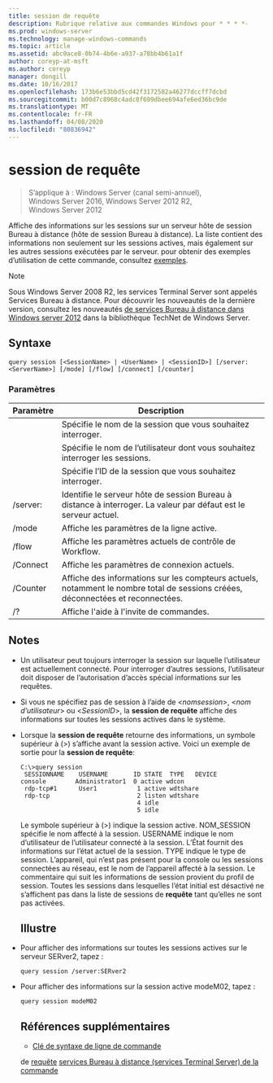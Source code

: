 ```yaml
---
title: session de requête
description: Rubrique relative aux commandes Windows pour * * * *-
ms.prod: windows-server
ms.technology: manage-windows-commands
ms.topic: article
ms.assetid: abc0ace8-0b74-4b6e-a937-a78bb4b61a1f
author: coreyp-at-msft
ms.author: coreyp
manager: dongill
ms.date: 10/16/2017
ms.openlocfilehash: 173b6e53bbd5cd42f3172582a46277dccff7dcbd
ms.sourcegitcommit: b00d7c8968c4adc8f699dbee694afe6ed36bc9de
ms.translationtype: MT
ms.contentlocale: fr-FR
ms.lasthandoff: 04/08/2020
ms.locfileid: "80836942"
---
```

# <a name="query-session"></a>session de requête

>S’applique à : Windows Server (canal semi-annuel), Windows Server 2016, Windows Server 2012 R2, Windows Server 2012

Affiche des informations sur les sessions sur un serveur hôte de session Bureau à distance (hôte de session Bureau à distance).
La liste contient des informations non seulement sur les sessions actives, mais également sur les autres sessions exécutées par le serveur.
pour obtenir des exemples d’utilisation de cette commande, consultez [exemples](#BKMK_examples).
> [!NOTE]
> Sous Windows Server 2008 R2, les services Terminal Server sont appelés Services Bureau à distance. Pour découvrir les nouveautés de la dernière version, consultez les nouveautés [de services Bureau à distance dans Windows server 2012](https://technet.microsoft.com/library/hh831527) dans la bibliothèque TechNet de Windows Server.
> ## <a name="syntax"></a>Syntaxe
> ```
> query session [<SessionName> | <UserName> | <SessionID>] [/server:<ServerName>] [/mode] [/flow] [/connect] [/counter]
> ```
> ### <a name="parameters"></a>Paramètres
> 
> |      Paramètre       |                                                      Description                                                      |
> |----------------------|-----------------------------------------------------------------------------------------------------------------------|
> |    <SessionName>     |                               Spécifie le nom de la session que vous souhaitez interroger.                               |
> |      <UserName>      |                           Spécifie le nom de l’utilisateur dont vous souhaitez interroger les sessions.                            |
> |     <SessionID>      |                                Spécifie l’ID de la session que vous souhaitez interroger.                                |
> | /server:<ServerName> |                  Identifie le serveur hôte de session Bureau à distance à interroger. La valeur par défaut est le serveur actuel.                   |
> |        /mode         |                                            Affiche les paramètres de la ligne active.                                            |
> |        /flow         |                                        Affiche les paramètres actuels de contrôle de Workflow.                                        |
> |       /Connect       |                                          Affiche les paramètres de connexion actuels.                                           |
> |       /Counter       | Affiche des informations sur les compteurs actuels, notamment le nombre total de sessions créées, déconnectées et reconnectées. |
> |          /?          |                                         Affiche l'aide à l'invite de commandes.                                          |
> 
> ## <a name="remarks"></a>Notes
> - Un utilisateur peut toujours interroger la session sur laquelle l’utilisateur est actuellement connecté. Pour interroger d’autres sessions, l’utilisateur doit disposer de l’autorisation d’accès spécial informations sur les requêtes.
> - Si vous ne spécifiez pas de session à l’aide de <*nomsession*>, <*nom d’utilisateur*> ou <*SessionID*>, la **session de requête** affiche des informations sur toutes les sessions actives dans le système.
> - Lorsque la **session de requête** retourne des informations, un symbole supérieur à (>) s’affiche avant la session active. Voici un exemple de sortie pour la **session de requête**:
>   ```
>   C:\>query session
>    SESSIONNAME    USERNAME       ID STATE  TYPE   DEVICE
>   console        Administrator1  0 active wdcon
>    rdp-tcp#1      User1           1 active wdtshare
>    rdp-tcp                        2 listen wdtshare
>                                   4 idle
>                                   5 idle
>   ```
>   Le symbole supérieur à (>) indique la session active. NOM_SESSION spécifie le nom affecté à la session. USERNAME indique le nom d’utilisateur de l’utilisateur connecté à la session. L’État fournit des informations sur l’état actuel de la session. TYPE indique le type de session. L’appareil, qui n’est pas présent pour la console ou les sessions connectées au réseau, est le nom de l’appareil affecté à la session. Le commentaire qui suit les informations de session provient du profil de session. Toutes les sessions dans lesquelles l’état initial est désactivé ne s’affichent pas dans la liste de sessions de **requête** tant qu’elles ne sont pas activées.
>   ## <a name="examples"></a><a name=BKMK_examples></a>Illustre
> - Pour afficher des informations sur toutes les sessions actives sur le serveur SERver2, tapez :
>   ```
>   query session /server:SERver2
>   ```
> - Pour afficher des informations sur la session active modeM02, tapez :
>   ```
>   query session modeM02
>   ```
>   ## <a name="additional-references"></a>Références supplémentaires
>   - [Clé de syntaxe de ligne de commande](command-line-syntax-key.md)
>   
>   de [requête](query.md) [services Bureau à distance (services Terminal Server) de la commande](remote-desktop-services-terminal-services-command-reference.md)
